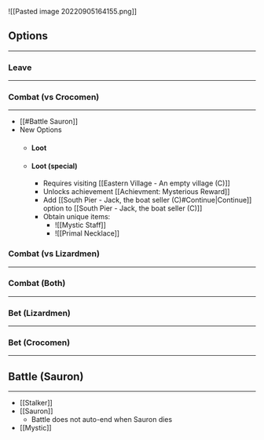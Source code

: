 ![[Pasted image 20220905164155.png]]

## Options
---

### Leave
---

### Combat (vs Crocomen)
---
- [[#Battle Sauron]]
- New Options
	- #### Loot
	- #### Loot (special)
		- Requires visiting [[Eastern Village - An empty village (C)]]
		- Unlocks achievement [[Achievment: Mysterious Reward]]
		- Add [[South Pier - Jack, the boat seller (C)#Continue|Continue]] option to [[South Pier - Jack, the boat seller (C)]]
		- Obtain unique items:
			- ![[Mystic Staff]]
			- ![[Primal Necklace]]

### Combat (vs Lizardmen)
---

### Combat (Both)
---

### Bet (Lizardmen)
---

### Bet (Crocomen)
---


## Battle (Sauron)
---
- [[Stalker]]
- [[Sauron]]
	- Battle does not auto-end when Sauron dies
- [[Mystic]]